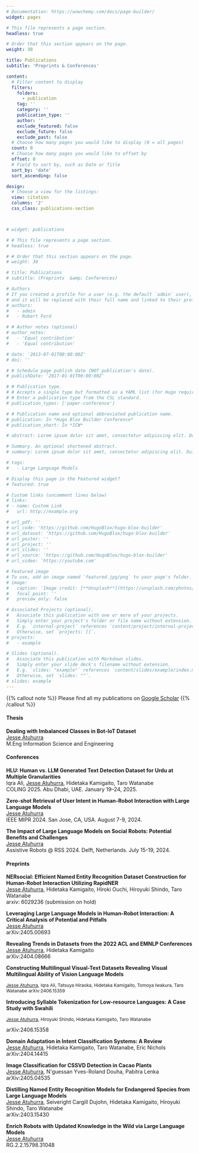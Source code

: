 ```yaml
---
# Documentation: https://wowchemy.com/docs/page-builder/
widget: pages

# This file represents a page section.
headless: true

# Order that this section appears on the page.
weight: 30

title: Publications
subtitle: 'Preprints & Conferences'

content:
  # Filter content to display
  filters:
    folders:
      - publication
    tag: ''
    category: ''
    publication_type: ''
    author: ''
    exclude_featured: false
    exclude_future: false
    exclude_past: false
  # Choose how many pages you would like to display (0 = all pages)
  count: 0
  # Choose how many pages you would like to offset by
  offset: 0
  # Field to sort by, such as Date or Title
  sort_by: 'date'
  sort_ascending: false

design:
  # Choose a view for the listings:
  view: citation
  columns: '2'
  css_class: publications-section 



# widget: publications

# # This file represents a page section.
# headless: true

# # Order that this section appears on the page.
# weight: 30

# title: Publications
# subtitle: (Preprints  &amp; Conferences)

# Authors
# If you created a profile for a user (e.g. the default `admin` user), write the username (folder name) here
# and it will be replaced with their full name and linked to their profile.
# authors:
#   - admin
#   - Robert Ford

# # Author notes (optional)
# author_notes:
#   - 'Equal contribution'
#   - 'Equal contribution'

# date: '2013-07-01T00:00:00Z'
# doi: ''

# # Schedule page publish date (NOT publication's date).
# publishDate: '2017-01-01T00:00:00Z'

# # Publication type.
# # Accepts a single type but formatted as a YAML list (for Hugo requirements).
# # Enter a publication type from the CSL standard.
# publication_types: ['paper-conference']

# # Publication name and optional abbreviated publication name.
# publication: In *Hugo Blox Builder Conference*
# publication_short: In *ICW*

# abstract: Lorem ipsum dolor sit amet, consectetur adipiscing elit. Duis posuere tellus ac convallis placerat. Proin tincidunt magna sed ex sollicitudin condimentum. Sed ac faucibus dolor, scelerisque sollicitudin nisi. Cras purus urna, suscipit quis sapien eu, pulvinar tempor diam. Quisque risus orci, mollis id ante sit amet, gravida egestas nisl. Sed ac tempus magna. Proin in dui enim. Donec condimentum, sem id dapibus fringilla, tellus enim condimentum arcu, nec volutpat est felis vel metus. Vestibulum sit amet erat at nulla eleifend gravida.

# Summary. An optional shortened abstract.
# summary: Lorem ipsum dolor sit amet, consectetur adipiscing elit. Duis posuere tellus ac convallis placerat. Proin tincidunt magna sed ex sollicitudin condimentum.

# tags:
#   - Large Language Models

# Display this page in the Featured widget?
# featured: true

# Custom links (uncomment lines below)
# links:
# - name: Custom Link
#   url: http://example.org

# url_pdf: ''
# url_code: 'https://github.com/HugoBlox/hugo-blox-builder'
# url_dataset: 'https://github.com/HugoBlox/hugo-blox-builder'
# url_poster: ''
# url_project: ''
# url_slides: ''
# url_source: 'https://github.com/HugoBlox/hugo-blox-builder'
# url_video: 'https://youtube.com'

# Featured image
# To use, add an image named `featured.jpg/png` to your page's folder.
# image:
#   caption: 'Image credit: [**Unsplash**](https://unsplash.com/photos/pLCdAaMFLTE)'
#   focal_point: ''
#   preview_only: false

# Associated Projects (optional).
#   Associate this publication with one or more of your projects.
#   Simply enter your project's folder or file name without extension.
#   E.g. `internal-project` references `content/project/internal-project/index.md`.
#   Otherwise, set `projects: []`.
# projects:
#   - example

# Slides (optional).
#   Associate this publication with Markdown slides.
#   Simply enter your slide deck's filename without extension.
#   E.g. `slides: "example"` references `content/slides/example/index.md`.
#   Otherwise, set `slides: ""`.
# slides: example
---
```



<!-- {{% callout note %}}
Click the _Cite_ button above to demo the feature to enable visitors to import publication metadata into their reference management software.
{{% /callout %}} -->

<!-- 
{{% callout note %}}
Create your slides in Markdown - click the _Slides_ button to check out the example.
{{% /callout %}} 
-->

<!-- Add the publication's **full text** or **supplementary notes** here. You can use rich formatting such as including [code, math, and images](https://docs.hugoblox.com/content/writing-markdown-latex/). -->

{{% callout note %}}
Please find all my publications on [Google Scholar](https://scholar.google.com/citations?view_op=list_works&hl=en&hl=en&user=2Li9kqwAAAAJ)
{{% /callout %}}


<style> 

.paper-title{

}

.author-list{
    font-size: 12px;
}

.paper-venue{


}
    

</style>


#### Thesis

**Dealing with Imbalanced Classes in Bot-IoT Dataset**  
 <u>Jesse Atuhurra</u>  
 M.Eng Information Science and Engineering

#### Conferences

**HLU: Human vs. LLM Generated Text Detection Dataset for Urdu at Multiple Granularities**  
 Iqra Ali, <u>Jesse Atuhurra</u>, Hidetaka Kamigaito, Taro Watanabe  
 COLING 2025. Abu Dhabi, UAE. January 19–24, 2025.

**Zero-shot Retrieval of User Intent in Human-Robot Interaction with Large Language Models**  
 <u>Jesse Atuhurra</u>  
 IEEE MIPR 2024. San Jose, CA, USA. August 7-9, 2024.

**The Impact of Large Language Models on Social Robots: Potential Benefits and Challenges**  
 <u>Jesse Atuhurra</u>  
 Assistive Robots @ RSS 2024. Delft, Netherlands. July 15-19, 2024.

#### Preprints

**NERsocial: Efficient Named Entity Recognition Dataset Construction for Human-Robot Interaction Utilizing RapidNER**  
   <u>Jesse Atuhurra</u>, Hidetaka Kamigaito, Hiroki Ouchi, Hiroyuki Shindo, Taro Watanabe  
   arxiv: 6029236 (submission on hold)

**Leveraging Large Language Models in Human-Robot Interaction: A Critical Analysis of Potential and Pitfalls**  
   <u>Jesse Atuhurra</u>  
   arXiv:2405.00693

**Revealing Trends in Datasets from the 2022 ACL and EMNLP Conferences**  
   <u>Jesse Atuhurra</u>, Hidetaka Kamigaito  
   arXiv:2404.08666

**Constructing Multilingual Visual-Text Datasets Revealing Visual Multilingual Ability of Vision Language Models**  
   <p class='author-list'> <u>Jesse Atuhurra</u>, Iqra Ali, Tatsuya Hiraoka, Hidetaka Kamigaito, Tomoya Iwakura, Taro Watanabe  
   arXiv:2406.15359 </p>

**Introducing Syllable Tokenization for Low-resource Languages: A Case Study with Swahili**  
   <p class='author-list'><u>Jesse Atuhurra</u>, Hiroyuki Shindo, Hidetaka Kamigaito, Taro Watanabe  </p>
   arXiv:2406.15358

**Domain Adaptation in Intent Classification Systems: A Review**  
   <u>Jesse Atuhurra</u>, Hidetaka Kamigaito, Taro Watanabe, Eric Nichols  
   arXiv:2404.14415

**Image Classification for CSSVD Detection in Cacao Plants**  
   <u>Jesse Atuhurra</u>, N'guessan Yves-Roland Douha, Pabitra Lenka  
   arXiv:2405.04535

**Distilling Named Entity Recognition Models for Endangered Species from Large Language Models**  
   <u>Jesse Atuhurra</u>, Seiveright Cargill Dujohn, Hidetaka Kamigaito, Hiroyuki Shindo, Taro Watanabe  
   arXiv:2403.15430

**Enrich Robots with Updated Knowledge in the Wild via Large Language Models**  
   <u>Jesse Atuhurra</u>  
   RG.2.2.15798.31048


